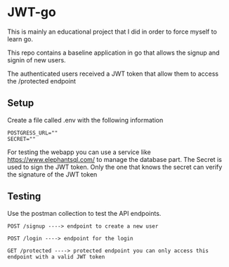 # JWT-go
This is mainly an educational project that I did in order to force myself to learn go.

This repo contains a baseline application in go that allows the signup and signin of new users. 

The authenticated users received a JWT token that allow them to access the /protected endpoint


## Setup
Create a file called .env with the following information

```
POSTGRESS_URL=""
SECRET=""
```
For testing the webapp you can use a service like https://www.elephantsql.com/ to manage the database part.
The Secret is used to sign the JWT token. Only the one that knows the secret can verify the signature of the JWT token

## Testing 
Use the postman collection to test the API endpoints.

```
POST /signup ----> endpoint to create a new user

POST /login ----> endpoint for the login

GET /protected ----> protected endpoint you can only access this endpoint with a valid JWT token
```
